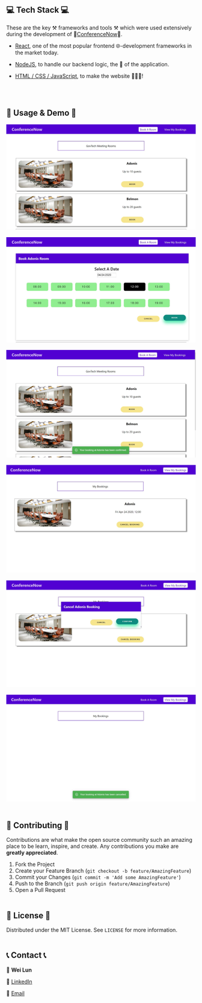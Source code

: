 ## 💻 Tech Stack 💻
These are the key ⚒ frameworks and tools ⚒ which were used extensively during the development of 🤝[ConferenceNow](https://book-a-room-b504d.web.app/)🤝.

* [React](https://reactjs.org/), one of the most popular frontend 🌐-development frameworks in the market today.

* [NodeJS](https://nodejs.org/en/), to handle our backend logic, the 🧠 of the application.

* [HTML / CSS / JavaScript](https://www.javascript.com/), to make the website 🌺🎉💥!

<br><br>



## 📸 Usage & Demo 📸
<a href="https://book-a-room-b504d.web.app" target="_blank"><img src="readme_mockups/book_page.JPG" /></a><br><br>
<a href="https://book-a-room-b504d.web.app" target="_blank"><img src="readme_mockups/book_modal.JPG" /></a><br><br>
<a href="https://book-a-room-b504d.web.app" target="_blank"><img src="readme_mockups/book_confirmation.JPG" /></a><br><br>
<a href="https://book-a-room-b504d.web.app" target="_blank"><img src="readme_mockups/booking_page.JPG" /></a><br><br>
<a href="https://book-a-room-b504d.web.app" target="_blank"><img src="readme_mockups/booking_modal.JPG" /></a><br><br>
<a href="https://book-a-room-b504d.web.app" target="_blank"><img src="readme_mockups/booking_cancellation.JPG" /></a><br><br>




## 🍻 Contributing 🍻

Contributions are what make the open source community such an amazing place to be learn, inspire, and create. Any contributions you make are **greatly appreciated**.

1. Fork the Project
2. Create your Feature Branch (`git checkout -b feature/AmazingFeature`)
3. Commit your Changes (`git commit -m 'Add some AmazingFeature'`)
4. Push to the Branch (`git push origin feature/AmazingFeature`)
5. Open a Pull Request
<br><br>



<!-- LICENSE -->
## 📑 License 📑

Distributed under the MIT License. See `LICENSE` for more information.
<br><br>


## 📞 Contact 📞
📛 **Wei Lun**

🔗 [LinkedIn](https://www.linkedin.com/in/tan-wei-lun/)

📧 [Email](mailto:WTAN132@e.ntu.edu.sg)

<br><br>
